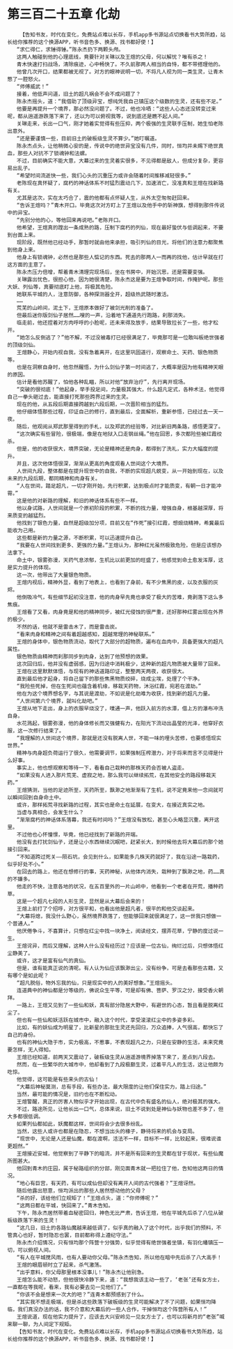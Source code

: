 # 第三百二十五章 化劫
        【告知书友，时代在变化，免费站点难以长存，手机app多书源站点切换看书大势所趋，站长给你推荐的这个换源APP，听书音色多、换源、找书都好使！】
       “求仁得仁，求锤得锤。”陈永杰扔下两颗头颅。
       这两人触碰到他的心理底线，竟要针对关琳以及王煊的父母，何以解忧？唯有杀之！
       青木快速打扫战场，清除痕迹，心中畅快了。不久前那两人相当的自恃，都不带搭理他的。
       他曾几次开口，结果都被无视了。对方的眼神说明一切，不将凡人视为同一类生灵，让青木憋了一腔怒火。
       “师傅威武！”
       接着，他低声问道，旧土的超凡祸会不会不成问题了？
       陈永杰摇头，道：“我借助了顶级异宝，想纯凭我自己镇压这个级数的生灵，还有些不足。”
       他要是再提升一个境界，那必然没问题了。不过，他也冷哂：“这些人心态还没转变过来呢，都从逍遥游跌落下来了，还以为可以俯视我等，说到底还是瞧不起人间。”
       关琳走来，长出一口气，刚才她着实觉得有些压抑，两个极强的生灵联手压制，她生怕老陈出意外。
       “还是要谨慎一些，目前旧土的破板级生灵不算少。”她叮嘱道。
       陈永杰点头，让他稍微心安的是，传说中的绝世异宝没有几件，同时，恒均并未赐下绝世真血，那些人对抗不了锁魂钟和法螺。
       不过，目前确实不能大意，大幕过来的生灵着实很多，不见得都是敌人，但成分复杂，更容易出乱子。
       “希望时间流逝快一些，我们心头的沉重压力或许会随着时间推移减轻很多。”
       老陈现在真怀疑了，腐朽的神话体系不时猛烈震动几下，加速消亡，没准真和王煊在找新路有关。
       尤其是这次，实在太巧合了，震的他都有点怀疑人生，从外太空匆匆赶回来。
       “告诉王煊吗？”青木开口。毕竟这次对方盯上了王煊以及他手中的斩神旗，想得到那件传说中的异宝。
       “先别分他的心，等他回来再说吧。”老陈开口。
       他希望，王煊真的蹚出一条成熟的路，压制下腐朽的列仙，现在最好蛰伏与低调起来，不要到台面上来。
       现阶段，既然他已经动手，那暂时就由他来承担，吸引列仙的目光，将他们的注意力都聚焦到他身上来。
       他身上有锁魂钟，必然也是那些人惦记的东西。死去的那两人一而再的找他，估计早就在打这方面的主意了。
       陈永杰压力倍增，帮着青木清理完现场后，坐在书房中，开始沉思，还是需要变强。
       关琳露出忧色，很担心他，因为她很清楚，陈永杰这是要为王煊争取时间，作掩护呢。那些大妖、列仙等，真要彻底盯上他，将极其危险。
       她联系平城的人，注意防御，各种探测器全开，超级热武随时激活。
       ……
       荒芜的山岭间，泥土下，王煊原本做好了被剑光削的准备了。
       但最后迷你版剑仙子居然……嗖的一声，沿着地下通道先行跑路，刹那消失。
       临走前，他还捏着对方肉呼呼的小脸呢，还未来得及放手，结果导致拉长了一些，他才松开。
       “她怎么反倒逃了？”他不解，不过没被毒打已经很满足了，毕竟那可是一位敢叫板绝世强者的顶级剑仙。
       王煊静心，开始内视自我，没有急着离开，在这里巩固道行，观察命土、天药、银色物质等。
       也是在洞察自身时，他忽然醒悟，为什么剑仙子第一时间逃了，大概率是因为他有精神天眼的原因。
       估计是看他苏醒了，怕他各种乱瞄，所以对他“放弃治疗”，先行离开现场。
       “突破的很彻底！”他起身，举手投足间，力量极其强大，什么超凡定式，各种术法，他觉得自己一拳头砸过去，能直接打死那些跨界过来的生灵。
       现在的他，从五段后期直接跨越到六段后期，一次晋阶相当的猛烈。
       他仔细体悟那些过程，印证自己的修行，直到最后，全面解析，重新参悟，已经过去一天一夜。
       随后，他观阅从郑武那里得到的手札，以及郑武的经验等，对比新旧两条路，感悟更深了。
       “这次确实有些冒险，很极端，像是在地狱入口走钢丝绳。”他在回思，多次都险些被红霞绞杀。
       但是，他的收获很大，境界突破，无论是精神还是肉身，都得到了洗礼，实力大幅度的提升。
       并且，这次他体悟很深，渐渐从更高的角度观看人世间这个大境界。
       人世间九段，整体都是在提升现世中的自我，不断的实现超凡蜕变，从一开始到现在，以及未来的九段后期，都同精神和肉身有关。
       “人在世间，踏足超凡，一切才刚开始，先行积累，达到极点时才能质变，有朝一日才能冲霄。”
       这是他的对新路的理解，和旧的神话体系有些不一样。
       他以身试路，人世间就是一个原初阶段的积累，不断的找力量，增强自身，根基越深厚，将来质变的越猛烈。
       他找到了银色力量，自然是超级加分项，目前又在“作死”接引红霞，想煅烧精神，希冀最后能收为己用。
       这些都是新的力量之源，不断积累，可以迅速提升自己。
       “我要在人世间找到更多、更强的力量。”王煊认为，那种红光虽然极致危险，但是应该想办法拿下。
       命土中，银雾弥漫，天药气息浓郁，生机比以前更加的旺盛了，他感觉到命土愈发浑厚，这是实力提升的体现。
       这一次，他带出了大量银色物质。
       王煊内视后，精神外显，看到了地表上，也看到了身前，有不少焦黑的皮，以及衣服的灰烬。
       他倒吸冷气，有些细节起初没注意，他的肉身早先竟也承受了极大的苦难，竟剥落下这么多焦痕。
       王煊看了又看，肉身竟是和他的精神同步，被红光侵蚀的很严重，还好那种红雾出现在外界的极少。
       不然的话，他就不是雷击木了，而是雷击炭。
       “看来肉身和精神之间有着超越感知，超越常理的神秘联系。”
       王煊的身体中，银色物质流动，取代了大部分的超物质，遍布在血肉中，具备更强大的超凡属性。
       银色物质由精神而刹那同步到肉身，达到了他预想的效果。
       这次回归后，他并没有虚弱感，因为归途中消耗极少，这种新的超凡物质被大量带了回来。
       王煊在这里默默体悟，与现有的神话道路印证，整整两天两夜，收获很大。
       直到最后他才起身，将自己留下的那些焦黑物质绞碎，烧成尘埃，处理了个干净。
       “我险些死掉，但在生死间也蕴含着机缘，移栽天药物，沐浴红霞，宛若在渡劫。”
       他在为这个境界想名字，与其说是渡劫，不如说是化劫难为收获，找到新的超凡力量。
       “人世间第六个境界，就叫化劫吧。”
       王煊从地下走出，身上的衣服早烧没了，噗通一声，他跃入前方的水潭，借上方的瀑布冲洗自身。
       水花溅起，银雾弥漫，他的身体修长而又强健有力，在阳光下流动出晶莹的光泽，他穿好衣服，这一次修行结束了。
       “我理解的人世间这个境界，那就是还没有脱离人世，不能一味的埋头苦修，也要感悟现实世界。”
       精神与肉身超负荷运行了很久，他需要调节，如果强制压榨潜力，对于将来而言不见得是什么好事。
       事实上，他也想观察和等待一下，看看自己栽种的那株天药会否被人盗走。
       “如果没有人进入那片荒芜、虚寂之地，那么我可以继续拓荒，在其他安全的路段移栽天药。”
       王煊猜测，当他的足迹所至，天药所至，飘渺之地渐渐有了生机，说不定竟来他一念间就可以瞬间回到自身命土中。
       或许，那样拓荒寻找新路的过程，其实也是命土在延展，在变大，在接近真实之地。
       当虚与真相合，会发生什么？
       “渐渐腐朽的神话体系落幕，我还有时间吗？”王煊没有放松，甚至心头略显沉重，离开这里。
       不过他也心怀憧憬，毕竟，他已经找到了新路的开端。
       他没有去打扰剑仙子，还是让小东西继续沉眠吧，赶紧长大，到时候他去将大幕后的那个她接引回来。
       “不知道跨过死关——陨石坑，会见到什么，如果能多几株天药就好了，我在沿途一路栽药，似乎好处不小。”
       在回去的路上，他还在想修行的事，天药神秘，从他体内消失，栽种到了飘渺之地，药……真的不嫌多。
       他走的不快，注意各地的状况，在五百里外的一片山岭中，他看到一个老者在开荒，播种药草。
       这是一个超凡七段的人形生灵，显然是从大幕后会来的！
       王煊上前打了个招呼，对方很平和，也看出他是超凡者，很平的和他交谈起来。
       “大幕将熄，我没什么野心，虽然境界跌落了，但能够回来就很满足了，这一世我只想做一个普通人。”
       他厌倦争斗，不喜算计，只想在红尘中找一块净土，阅读经文，摆弄花草，宁静的度过说一生。
       王煊诧异，而后又理解，这种人什么没有经历过？应该是一位古仙，绚烂过后，只想体悟红尘静美了。
       或许，这才是富有仙气的真仙。
       但是，谁有能真正说的清呢。有人认为仙应该飘渺出尘，没有纷争，可是去看那些古籍，又有哪个是如此呢？
       “超凡脱俗，物外忘我的仙，只是现实中的人的美好想象。”王煊摇头。
       连道典中的神仙都是分等级的，佛说众生平等，可是却有佛、菩萨、罗汉之分，接受香火朝拜。
       一路上，王煊又见到了一些仙和妖，真有部分隐居大野中，有避世的心态，暂且看是脱离红尘了。
       但也有一些仙和妖活跃在城市中，融入这个时代，享受滚滚红尘中的多姿多彩。
       比如，有的妖仙成为明星了，比新星的那批生灵还先回归，万众追捧，人气很高，都快忘了自己的身份。
       也有的神仙大隐于市，实力极高，不惹事，不表现超凡之力，只是在安静的生活，未来究竟要怎样，无人得知。
       王煊已经知道，前两天又震动了，破板级生灵从逍遥游境界掉落下来了，差点到八段去。
       然而，在一些繁华的大城市中，他却看到了九段极巅生灵，过着平凡人的生活，这让他颇为吃惊。
       他觉得，这可能是有些来头的古仙！
       “大幕后神秘莫测，总有手段，有些办法，最大限度的让他们保住实力，踏上归途。”
       当然，最可能的情况是，旧约也在不断松动。
       王煊警醒，真正的厉害人物似乎才开始出现，在古代中负有盛名的仙人，绝对极其的强大。
       不过，路途所见，让他长出一口气，总体来说，旧土不说到处是神仙与妖物也差不多了，但大多都很低调。
       如果列仙都如此，妖魔都这样，世间将会少去很多纷乱。
       当然，这些人或许也都是在隐忍，不想当出头的椽子，静待将来的机会与变局。
       “现世中，无论是人还是仙魔，都在渡啊，活法不一样，目标不一样，比较起来，很难说谁更超然。”
       王煊接近安城，他觉察到了平静下的暗流，并不是所有回来的生灵都在甘于现状，有些仙魔所图甚大。
       他回到青木的庄园，属于秘路组织的分部，刚见面青木就一把拉住了他，告知他这两日的情况。
       “地心有巨宫，有天药，有可以成仙但却没有离开人间的古代强者？”王煊讶然。
       随后他露出怒意，恒均派出的那些人居然想动他的父母？
       “杀的好，该给他们立规矩了！”王煊点头，道：“你师傅呢？”
       “这两日都在平城，快回来了。”青木告知。
       下午，陈永杰居然带着血秘密回归，神色无比严肃，告诉王煊，他在平城先后杀了八位从破板级跌落下来的生灵！
       “这几日，旧土的各路仙魔越来越低调了，似乎真的融入了这个时代，出乎我们的预料，不管真心也好，暂时隐忍也罢，目前都称得上遵纪守法。”
       陈永杰介绍情况，只有恒均那个阵营十分强势，似乎觉得有绝世强者坐镇，有羽化幡镇压一切，可以俯视人间。
       “有人在平城搅风雨，也有人要动你父母。”陈永杰告知，所以他在暗中先后杀了八大高手！
       王煊的眼眉顿时立了起来，杀气激荡。
       “出乎意料，你父母那里根本没事儿！”陈永杰让他别急。
       王煊怎么能不动怒，但他很快冷静下来，道：“我想我该主动一些了，‘老张’还有女方士，一直都在等我呢，看来，我有必要去见一见他们了。”
       “你该不会是想来一次大的吧？”连青木都预感到了什么。
       “其实我不想走极端，但是杀这些跌落下破板级的生灵可能解决了不了问题，如果恒均降临，我们真没办法的话，我不介意和大幕后的一些人合作，干掉恒均这个阵营所有人！”
       王煊说道，现在他实力提升了，应该去大兴安岭见一见女方士了，也可以将新月的“老张”喊来聊一聊，为人间定下规矩。
       【告知书友，时代在变化，免费站点难以长存，手机app多书源站点切换看书大势所趋，站长给你推荐的这个换源APP，听书音色多、换源、找书都好使！】